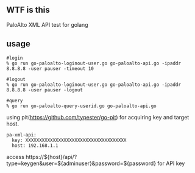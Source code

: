 ## WTF is this

PaloAlto XML API test for golang


## usage

```
#login
% go run go-paloalto-loginout-user.go go-paloalto-api.go -ipaddr 8.8.8.8 -user pauser -timeout 10

#logout
% go run go-paloalto-loginout-user.go go-paloalto-api.go -ipaddr 8.8.8.8 -user pauser -logout

#query
% go run go-paloalto-query-userid.go go-paloalto-api.go
```


using pit(https://github.com/typester/go-pit) for acquiring key and target host.
```
pa-xml-api:
  key: XXXXXXXXXXXXXXXXXXXXXXXXXXXXXXXXXXXXX
  host: 192.168.1.1
```

access https://${host}/api/?type=keygen&user=${adminuser}&password=${password} for API key
